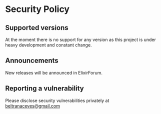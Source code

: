 # Security Policy

## Supported versions

At the moment there is no support for any version as this project is under heavy development and constant change.

## Announcements

New releases will be announced in ElixirForum.


## Reporting a vulnerability

Please disclose security vulnerabilities privately at beltranaceves@gmail.com